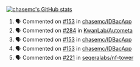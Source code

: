 [![chasemc's GitHub stats](https://github-readme-stats.vercel.app/api?username=chasemc)](https://github.com/anuraghazra/github-readme-stats)


<!--START_SECTION:activity-->
1. 🗣 Commented on [#153](https://github.com/chasemc/IDBacApp/issues/153) in [chasemc/IDBacApp](https://github.com/chasemc/IDBacApp)
2. 🗣 Commented on [#284](https://github.com/KwanLab/Autometa/issues/284) in [KwanLab/Autometa](https://github.com/KwanLab/Autometa)
3. 🗣 Commented on [#153](https://github.com/chasemc/IDBacApp/issues/153) in [chasemc/IDBacApp](https://github.com/chasemc/IDBacApp)
4. 🗣 Commented on [#153](https://github.com/chasemc/IDBacApp/issues/153) in [chasemc/IDBacApp](https://github.com/chasemc/IDBacApp)
5. 🗣 Commented on [#221](https://github.com/seqeralabs/nf-tower/issues/221) in [seqeralabs/nf-tower](https://github.com/seqeralabs/nf-tower)
<!--END_SECTION:activity-->
